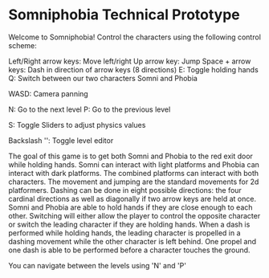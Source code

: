 # Somniphobia Technical Prototype

Welcome to Somniphobia! Control the characters using the following control scheme:

Left/Right arrow keys: Move left/right
Up arrow key: Jump
Space + arrow keys: Dash in direction of arrow keys (8 directions)
E: Toggle holding hands
Q: Switch between our two characters Somni and Phobia

WASD: Camera panning

N: Go to the next level
P: Go to the previous level

S: Toggle Sliders to adjust physics values

Backslash '\': Toggle level editor

The goal of this game is to get both Somni and Phobia to the red exit door while holding hands. Somni can interact with light platforms and Phobia can interact with dark platforms. The combined platforms can interact with both characters. The movement and jumping are the standard movements for 2d platformers. Dashing can be done in eight possible directions: the four cardinal directions as well as diagonally if two arrow keys are held at once. Somni and Phobia are able to hold hands if they are close enough to each other. Switching will either allow the player to control the opposite character or switch the leading character if they are holding hands. When a dash is performed while holding hands, the leading character is propelled in a dashing movement while the other character is left behind. One propel and one dash is able to be performed before a character touches the ground.

You can navigate between the levels using 'N' and 'P'
